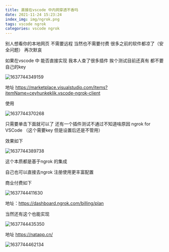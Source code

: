 ```yaml
---
title: 直接在vscode 中内网穿透不香吗
date: 2021-11-24 15:23:24
index_img: img/ngrok.png
tags: vscode ngrok
categories: vscode ngrok
---
```

别人想看你的本地网页 不需要远程 当然也不需要付费 很多之前的软件都凉了（安全问题） 再次默哀

如果在vscode 中 能否直接实现  我本人查了很多插件 挨个测试目前还真有 都不要自己的key 

![1637744349159](1637744349159.png)

地址 https://marketplace.visualstudio.com/items?itemName=ceyhunkeklik.vscode-ngrok-client

使用

![1637744370268](1637744370268.png)

 只需要单击下面就可以了  还有一个插件测试不通过不知道啥原因 ngrok for VSCode  （这个需要key 但是设置后还是不管用）

效果如下

![1637744389738](1637744389738.png)

 这个本质都是基于ngrok 的集成

 

自己也可以直接去ngrok 注册使用更丰富配置 

商业付费如下

![1637744411630](1637744411630.png)

地址：https://dashboard.ngrok.com/billing/plan

 

当然还有这个也能实现 

![1637744435350](1637744435350.png)

 地址 https://natapp.cn/ 

![1637744462134](1637744462134.png)
